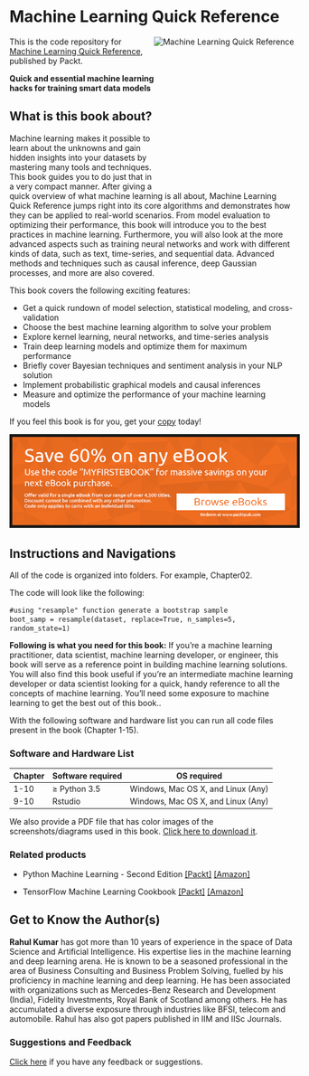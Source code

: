 # Machine Learning Quick Reference

<a href="https://www.packtpub.com/big-data-and-business-intelligence/machine-learning-quick-reference?utm_source=github&utm_medium=repository&utm_campaign=9781788830577"><img src="https://www.packtpub.com/sites/default/files/9781788830577%20-%20Copy.png" alt="Machine Learning Quick Reference" height="256px" align="right"></a>

This is the code repository for [Machine Learning Quick Reference](https://www.packtpub.com/big-data-and-business-intelligence/machine-learning-quick-reference?utm_source=github&utm_medium=repository&utm_campaign=9781788830577), published by Packt.

**Quick and essential machine learning hacks for training smart data models**

## What is this book about?
Machine learning makes it possible to learn about the unknowns and gain hidden insights into your datasets by mastering many tools and techniques. This book guides you to do just that in a very compact manner.
After giving a quick overview of what machine learning is all about, Machine Learning Quick Reference jumps right into its core algorithms and demonstrates how they can be applied to real-world scenarios. From model evaluation to optimizing their performance, this book will introduce you to the best practices in machine learning. Furthermore, you will also look at the more advanced aspects such as training neural networks and work with different kinds of data, such as text, time-series, and sequential data. Advanced methods and techniques such as causal inference, deep Gaussian processes, and more are also covered.

This book covers the following exciting features:
* Get a quick rundown of model selection, statistical modeling, and cross-validation
* Choose the best machine learning algorithm to solve your problem
* Explore kernel learning, neural networks, and time-series analysis
* Train deep learning models and optimize them for maximum performance
* Briefly cover Bayesian techniques and sentiment analysis in your NLP solution
* Implement probabilistic graphical models and causal inferences
* Measure and optimize the performance of your machine learning models

If you feel this book is for you, get your [copy](https://www.amazon.com/dp/11788830571) today!

<a href="https://www.packtpub.com/?utm_source=github&utm_medium=banner&utm_campaign=GitHubBanner"><img src="https://raw.githubusercontent.com/PacktPublishing/GitHub/master/GitHub.png" 
alt="https://www.packtpub.com/" border="5" /></a>


## Instructions and Navigations
All of the code is organized into folders. For example, Chapter02.

The code will look like the following:
```
#using "resample" function generate a bootstrap sample
boot_samp = resample(dataset, replace=True, n_samples=5, random_state=1)
```

**Following is what you need for this book:**
If you’re a machine learning practitioner, data scientist, machine learning developer, or engineer, this book will serve as a reference point in building machine learning solutions. You will also find this book useful if you’re an intermediate machine learning developer or data scientist looking for a quick, handy reference to all the concepts of machine learning. You’ll need some exposure to machine learning to get the best out of this book..

With the following software and hardware list you can run all code files present in the book (Chapter 1-15).

### Software and Hardware List

| Chapter  | Software required                   | OS required                        |
| -------- | ------------------------------------| -----------------------------------|
| 1-10     | ≥ Python 3.5                        |Windows, Mac OS X, and Linux (Any)  |
| 9-10     | Rstudio                             |Windows, Mac OS X, and Linux (Any)  |



We also provide a PDF file that has color images of the screenshots/diagrams used in this book. [Click here to download it](http://www.packtpub.com/sites/default/files/downloads/9781788830577_ColorImages.pdf).

### Related products <Other books you may enjoy>
* Python Machine Learning - Second Edition [[Packt]](https://www.packtpub.com/big-data-and-business-intelligence/python-machine-learning-second-edition?utm_source=github&utm_medium=repository&utm_campaign=9781787125933) [[Amazon]](https://www.amazon.com/dp/1787125939)

* TensorFlow Machine Learning Cookbook [[Packt]](https://www.packtpub.com/big-data-and-business-intelligence/tensorflow-machine-learning-cookbook?utm_source=github&utm_medium=repository&utm_campaign=9781786462169) [[Amazon]](https://www.amazon.com/dp/1786462168)

## Get to Know the Author(s)
**Rahul Kumar**
 has got more than 10 years of experience in the space of Data Science and
Artificial Intelligence. His expertise lies in the machine learning and deep learning arena.
He is known to be a seasoned professional in the area of Business Consulting and Business
Problem Solving, fuelled by his proficiency in machine learning and deep learning. He has
been associated with organizations such as Mercedes-Benz Research and Development
(India), Fidelity Investments, Royal Bank of Scotland among others. He has accumulated a
diverse exposure through industries like BFSI, telecom and automobile. Rahul has also got
papers published in IIM and IISc Journals.


### Suggestions and Feedback
[Click here](https://docs.google.com/forms/d/e/1FAIpQLSdy7dATC6QmEL81FIUuymZ0Wy9vH1jHkvpY57OiMeKGqib_Ow/viewform) if you have any feedback or suggestions.
